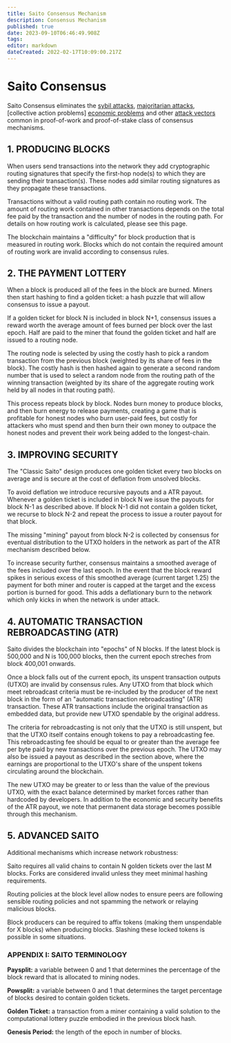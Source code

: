 ```yaml
---
title: Saito Consensus Mechanism
description: Consensus Mechanism
published: true
date: 2023-09-10T06:46:49.908Z
tags: 
editor: markdown
dateCreated: 2022-02-17T10:09:00.217Z
---
```


# Saito Consensus

Saito Consensus eliminates the [sybil attacks](https://github.com/SaitoTech/papers/blob/50e5b243eb4d4062654f2751b056b6bb3fc053b5/sybil/A_Simple_Proof_of_Sybil_Proof_Lancashire-Parris_2023.pdf), [majoritarian attacks](/consensus/math), [collective action problems] [economic problems](/consensus/economics) and other [attack vectors](/consensus/attack-vectors) common in proof-of-work and proof-of-stake class of consensus mechanisms.

## 1. PRODUCING BLOCKS

When users send transactions into the network they add cryptographic routing signatures that specify the first-hop node(s) to which they are sending their transaction(s). These nodes add similar routing signatures as they propagate these transactions.

Transactions without a valid routing path contain no routing work. The amount of routing work contained in other transactions depends on the total fee paid by the transaction and the number of nodes in the routing path. For details on how routing work is calculated, please see this page.

The blockchain maintains a "difficulty" for block production that is measured in routing work. Blocks which do not contain the required amount of routing work are invalid according to consensus rules.


## 2. THE PAYMENT LOTTERY

When a block is produced all of the fees in the block are burned. Miners then start hashing to find a golden ticket: a hash puzzle that will allow consensus to issue a payout.

If a golden ticket for block N is included in block N+1, consensus issues a reward worth the average amount of fees burned per block over the last epoch. Half are paid to the miner that found the golden ticket and half are issued to a routing node.

The routing node is selected by using the costly hash to pick a random transaction from the previous block (weighted by its share of fees in the block). The costly hash is then hashed again to generate a second random number that is used to select a random node from the routing path of the winning transaction (weighted by its share of the aggregate routing work held by all nodes in that routing path).

This process repeats block by block. Nodes burn money to produce blocks, and then burn energy to release payments, creating a game that is profitable for honest nodes who burn user-paid fees, but costly for attackers who must spend and then burn their own money to outpace the honest nodes and prevent their work being added to the longest-chain.

## 3. IMPROVING SECURITY

The "Classic Saito" design produces one golden ticket every two blocks on average and is secure at the cost of deflation from unsolved blocks.

To avoid deflation we introduce recursive payouts and a ATR payout. Whenever a golden ticket is included in block N we issue the payouts for block N-1 as described above. If block N-1 did not contain a golden ticket, we recurse to block N-2 and repeat the process to issue a router payout for that block.

The missing "mining" payout from block N-2 is collected by consensus for eventual distribution to the UTXO holders in the network as part of the ATR mechanism described below.

To increase security further, consensus maintains a smoothed average of the fees included over the last epoch. In the event that the block reward spikes in serious excess of this smoothed average (current target 1.25) the payment for both miner and router is capped at the target and the excess portion is burned for good. This adds a deflationary burn to the network which only kicks in when the network is under attack.

## 4. AUTOMATIC TRANSACTION REBROADCASTING (ATR)

Saito divides the blockchain into "epochs" of N blocks. If the latest block is 500,000 and N is 100,000 blocks, then the current epoch streches from block 400,001 onwards.

Once a block falls out of the current epoch, its unspent transaction outputs (UTXO) are invalid by consensus rules. Any UTXO from that block which meet rebroadcast criteria must be re-included by the producer of the next block in the form of an "automatic transaction rebroadcasting" (ATR) transaction. These ATR transactions include the original transaction as embedded data, but provide new UTXO spendable by the original address.

The criteria for rebroadcasting is not only that the UTXO is still unspent, but that the UTXO itself contains enough tokens to pay a rebroadcasting fee. This rebroadcasting fee should be equal to or greater than the average fee per byte paid by new transactions over the previous epoch. The UTXO may also be issued a payout as described in the section above, where the earnings are proportional to the UTXO's share of the unspent tokens circulating around the blockchain.

The new UTXO may be greater to or less than the value of the previous UTXO, with the exact balance determined by market forces rather than hardcoded by developers. In addition to the economic and security benefits of the ATR payout, we note that permanent data storage becomes possible through this mechanism.

## 5. ADVANCED SAITO

Additional mechanisms which increase network robustness:

Saito requires all valid chains to contain N golden tickets over the last M blocks. Forks are considered invalid unless they meet minimal hashing requirements.

Routing policies at the block level allow nodes to ensure peers are following sensible routing policies and not spamming the network or relaying malicious blocks.

Block producers can be required to affix tokens (making them unspendable for X blocks) when producing blocks. Slashing these locked tokens is possible in some situations.


### APPENDIX I: SAITO TERMINOLOGY

**Paysplit:** a variable between 0 and 1 that determines the percentage of the block reward that is allocated to mining nodes.

**Powsplit:** a variable between 0 and 1 that determines the target percentage of blocks desired to contain golden tickets.

**Golden Ticket:** a transaction from a miner containing a valid solution to the computational lottery puzzle embodied in the previous block hash.

**Genesis Period:** the length of the epoch in number of blocks.





